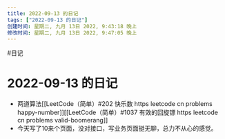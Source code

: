 ```yaml
---
title: 2022-09-13 的日记
tags: ["2022-09-13 的日记"]
创建时间: 星期二, 九月 13日 2022, 9:43:18 晚上
修改时间: 星期二, 九月 13日 2022, 9:47:05 晚上
---
```

#日记

# 2022-09-13 的日记

- 两道算法[[LeetCode（简单）#202 快乐数 https leetcode cn problems happy-number]][[LeetCode（简单）#1037 有效的回旋镖 https leetcode cn problems valid-boomerang]]
- 今天写了10来个页面，没对接口，写业务页面挺无聊，总力不从心的感觉。